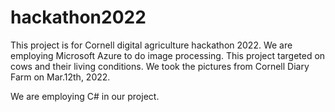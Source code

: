 # hackathon2022

This project is for Cornell digital agriculture hackathon 2022. We are employing Microsoft Azure to do image processing. This project targeted on cows and their living conditions. We took the pictures from Cornell Diary Farm on Mar.12th, 2022. 

We are employing C# in our project.
